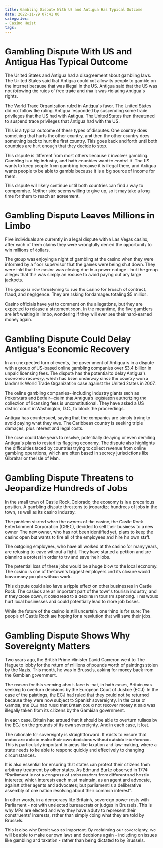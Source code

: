 ```yaml
---
title: Gambling Dispute With US and Antigua Has Typical Outcome
date: 2022-11-29 07:41:00
categories:
- Casino Heist
tags:
---
```



#  Gambling Dispute With US and Antigua Has Typical Outcome

The United States and Antigua had a disagreement about gambling laws. The United States said that Antigua could not allow its people to gamble on the internet because that was illegal in the US. Antigua said that the US was not following the rules of free trade and that it was violating Antigua's rights.

The World Trade Organization ruled in Antigua's favor. The United States did not follow the ruling. Antigua responded by suspending some trade privileges that the US had with Antigua. The United States then threatened to suspend trade privileges that Antigua had with the US.

This is a typical outcome of these types of disputes. One country does something that hurts the other country, and then the other country does something back to hurt the first country. This goes back and forth until both countries are hurt enough that they decide to stop.

This dispute is different from most others because it involves gambling. Gambling is a big industry, and both countries want to control it. The US wants to keep people from gambling because it is illegal there, and Antigua wants people to be able to gamble because it is a big source of income for them.

This dispute will likely continue until both countries can find a way to compromise. Neither side seems willing to give up, so it may take a long time for them to reach an agreement.

#  Gambling Dispute Leaves Millions in Limbo

Five individuals are currently in a legal dispute with a Las Vegas casino, after each of them claims they were wrongfully denied the opportunity to win millions of dollars.

The group was enjoying a night of gambling at the casino when they were informed by a floor supervisor that the games were being shut down. They were told that the casino was closing due to a power outage – but the group alleges that this was simply an excuse to avoid paying out any large jackpots.

The group is now threatening to sue the casino for breach of contract, fraud, and negligence. They are asking for damages totaling $5 million.

Casino officials have yet to comment on the allegations, but they are expected to release a statement soon. In the meantime, the five gamblers are left waiting in limbo, wondering if they will ever see their hard-earned money again.

#  Gambling Dispute Could Delay Antigua's Economic Recovery 

In an unexpected turn of events, the government of Antigua is in a dispute with a group of US-based online gambling companies over $3.4 billion in unpaid licensing fees. The dispute has the potential to delay Antigua's economic recovery, which has been underway since the country won a landmark World Trade Organization case against the United States in 2007.

The online gambling companies--including industry giants such as PokerStars and Betfair--claim that Antigua's legislation authorizing the collection of licensing fees is unconstitutional. They have asked a US district court in Washington, D.C., to block the proceedings.

Antigua has countersued, saying that the companies are simply trying to avoid paying what they owe. The Caribbean country is seeking triple damages, plus interest and legal costs.

The case could take years to resolve, potentially delaying or even derailing Antigua's plans to restart its flagging economy. The dispute also highlights the difficulties faced by countries trying to collect revenue from online gambling operations, which are often based in secrecy jurisdictions like Gibraltar or the Isle of Man.

#  Gambling Dispute Threatens to Jeopardize Hundreds of Jobs 

In the small town of Castle Rock, Colorado, the economy is in a precarious position. A gambling dispute threatens to jeopardize hundreds of jobs in the town, as well as its casino industry.

The problem started when the owners of the casino, the Castle Rock Entertainment Corporation (CREC), decided to sell their business to a new owner. The new owner, who has not been identified yet, plans to keep the casino open but wants to fire all of the employees and hire his own staff.

The outgoing employees, who have all worked at the casino for many years, are refusing to leave without a fight. They have started a petition and are planning a protest in order to try and save their jobs.

The potential loss of these jobs would be a huge blow to the local economy. The casino is one of the town's biggest employers and its closure would leave many people without work.

This dispute could also have a ripple effect on other businesses in Castle Rock. The casinos are an important part of the town's tourism industry, and if they close down, it could lead to a decline in tourism spending. This would hurt local businesses and could potentially lead to more job losses.

While the future of the casino is still uncertain, one thing is for sure: The people of Castle Rock are hoping for a resolution that will save their jobs.

#  Gambling Dispute Shows Why Sovereignty Matters

Two years ago, the British Prime Minister David Cameron went to The Hague to lobby for the return of millions of pounds worth of paintings stolen by the Nazis. This month, he was in Brussels, asking for money back from the Gambian government.

The reason for this seeming about-face is that, in both cases, Britain was seeking to overturn decisions by the European Court of Justice (ECJ). In the case of the paintings, the ECJ had ruled that they could not be returned because they were now subject to Spanish sovereignty. In the case of Gambia, the ECJ had ruled that Britain could not recover money it said was illegally taken from its citizens by the Gambian government.

In each case, Britain had argued that it should be able to overturn rulings by the ECJ on the grounds of its own sovereignty. And in each case, it lost.

The rationale for sovereignty is straightforward. It exists to ensure that states are able to make their own decisions without outside interference. This is particularly important in areas like taxation and law-making, where a state needs to be able to respond quickly and effectively to changing circumstances.

It is also essential for ensuring that states can protect their citizens from arbitrary treatment by other states. As Edmund Burke observed in 1774: “Parliament is not a congress of ambassadors from different and hostile interests; which interests each must maintain, as an agent and advocate, against other agents and advocates; but parliament is a deliberative assembly of one nation resolving about their common interest”.

In other words, in a democracy like Britain’s, sovereign power rests with Parliament - not with unelected bureaucrats or judges in Brussels. This is why MPs are elected and why they have a duty to represent their constituents’ interests, rather than simply doing what they are told by Brussels.

This is also why Brexit was so important. By reclaiming our sovereignty, we will be able to make our own laws and decisions again - including on issues like gambling and taxation - rather than being dictated to by Brussels.